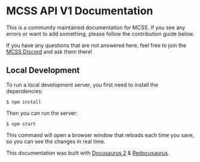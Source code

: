 # MCSS API V1 Documentation

This is a community maintained documentation for MCSS. If you see any errors or want to add something, please follow the contribution guide below.

If you have any questions that are not answered here, feel free to join the [MCSS Discord](https://mcserversoft.com/discord) and ask them there! 

## Local Development

To run a local development server, you first need to install the dependencies:
```
$ npm install
```

Then you can run the server:
```
$ npm start
```
This command will open a browser window that reloads each time you save, so you can see the changes in real time.



This documentation was built with [Docusaurus 2](https://docusaurus.io/) & [Redocusaurus](https://redocusaurus.vercel.app).

